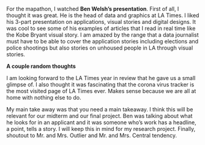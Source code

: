 For the mapathon, I watched **Ben Welsh’s presentation**. First of all, I thought it was great.
He is the head of data and graphics at LA Times. I liked his 3-part presentation on applications, visual stories and digital designs.
It was cool to see some of his examples of articles that I read in real time like the Kobe Bryant visual story.
I am amazed by the range that a data journalist must have to be able to cover the application stories including elections and police shootings but also stories
on unhoused people in LA through visual stories.

**A couple random thoughts**

I am looking forward to the LA Times year in review that he gave us a small glimpse of. I also thought it was fascinating that the corona virus tracker is the most visited page of LA Times ever. Makes sense because we are all at home with nothing else to do.

My main take away was that you need a main takeaway. I think this will be relevant for our midterm and our final project.
Ben was talking about what he looks for in an applicant and it was someone who’s work has a headline, a point, tells a story.
I will keep this in mind for my research project. Finally, shoutout to Mr. and Mrs. Outlier and Mr. and Mrs. Central tendency.
